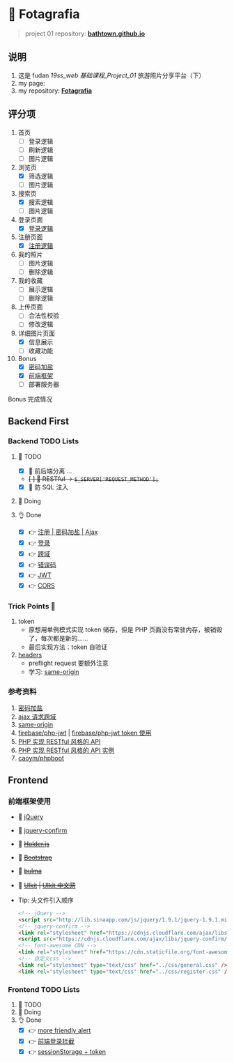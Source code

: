 # 🗽 Fotagrafia

> project 01 repository: **[bathtown.github.io](https://github.com/bathtown/bathtown.github.io)**

## 说明

1. 这是 fudan _19ss_web 基础课程\_Project_01_ 旅游照片分享平台（下）
2. my page:
3. my repository: **[Fotagrafia](https://github.com/bathtown/Fotagrafia)**

## 评分项

1. 首页
   - [ ] 登录逻辑
   - [ ] 刷新逻辑
   - [ ] 图片逻辑
2. 浏览页
   - [x] 筛选逻辑
   - [ ] 图片逻辑
3. 搜索页
   - [x] 搜索逻辑
   - [ ] 图片逻辑
4. 登录页面
   - [x] [登录逻辑](backend/PHP/api/login.php)
5. 注册页面
   - [x] [注册逻辑](backend/PHP/api/register.php)
6. 我的照片
   - [ ] 图片逻辑
   - [ ] 删除逻辑
7. 我的收藏
   - [ ] 展示逻辑
   - [ ] 删除逻辑
8. 上传页面
   - [ ] 合法性校验
   - [ ] 修改逻辑
9. 详细图片页面
   - [x] 信息展示
   - [ ] 收藏功能
10. Bonus
    - [x] [密码加盐](backend/PHP/api/register.php)
    - [x] [前端框架](#前端框架使用)
    - [ ] 部署服务器

Bonus 完成情况

## Backend First

### Backend TODO Lists

1. 🥱 TODO
   - [x] 🤜 前后端分离 ...
   - ~~[ ] 🤜 RESTful -> `$_SERVER['REQUEST_METHOD'];`~~
   - [x] 🤜 防 SQL 注入
2. 👋 Doing
3. 👌 Done

   - [x] 👉 [注册 | 密码加盐 | Ajax](backend/PHP/api/register.php)
   - [x] 👉 [登录](backend/PHP/api/login.php)
   - [x] 👉 [跨域](backend/PHP/app/CORS.php)
   - [x] 👉 [错误码](backend/PHP/app/StatusCode.php)
   - [x] 👉 [JWT](backend/PHP/app/Token.php)
   - [x] 👉 [CORS](backend/PHP/app/CORS.php)

### Trick Points 👻

1. token
   - 原想用单例模式实现 token 储存，但是 PHP 页面没有常驻内存，被销毁了，每次都是新的……
   - 最后实现方法：token 自验证
2. [headers](backend/PHP/app/CORS.php)
   - preflight request 要额外注意
   - 学习: [same-origin](https://wangdoc.com/javascript/bom/same-origin.html)

### 参考资料

1. [密码加盐](https://www.cnblogs.com/makai/p/11130703.html)
2. [ajax 请求跨域](https://segmentfault.com/a/1190000012469713)
3. [same-origin](https://wangdoc.com/javascript/bom/same-origin.html)
4. [firebase/php-jwt](https://github.com/firebase/php-jwt) | [firebase/php-jwt token 使用](https://www.cnblogs.com/yehuisir/p/11521165.html)
5. [PHP 实现 RESTful 风格的 API](https://www.jianshu.com/p/f784ad32bf7f)
6. [PHP 实现 RESTful 风格的 API 实例](https://www.cnblogs.com/luyucheng/p/6016801.html)
7. [caoym/phpboot](https://github.com/caoym/phpboot)

## Frontend

### 前端框架使用

- 🤙 [jQuery](https://jquery.com)
- 🤙 [jquery-confirm](http://craftpip.github.io/jquery-confirm)
- 🖖 ~~[Holder.js](https://github.com/imsky/holder)~~
- 🖖 ~~[Bootstrap](https://getbootstrap.com)~~
- 🖖 ~~[bulma](https://bulma.io)~~
- 🖖 ~~[UIkit](https://getuikit.com) | [UIkit 中文网](http://www.getuikit.net)~~

- Tip: 头文件引入顺序

  ```html
  <!-- jQuery -->
  <script src="http://lib.sinaapp.com/js/jquery/1.9.1/jquery-1.9.1.min.js"></script>
  <!-- jquery-confirm -->
  <link rel="stylesheet" href="https://cdnjs.cloudflare.com/ajax/libs/jquery-confirm/3.3.2/jquery-confirm.min.css" />
  <script src="https://cdnjs.cloudflare.com/ajax/libs/jquery-confirm/3.3.2/jquery-confirm.min.js"></script>
  <!-- font-awesome CDN -->
  <link rel="stylesheet" href="https://cdn.staticfile.org/font-awesome/4.7.0/css/font-awesome.css" />
  <!-- 自定义css -->
  <link rel="stylesheet" type="text/css" href="../css/general.css" />
  <link rel="stylesheet" type="text/css" href="../css/register.css" />
  ```

### Frontend TODO Lists

1. 🥱 TODO
2. 👋 Doing
3. 👌 Done
   - [x] 👉 [more friendly alert](frontend/src/html/register.html)
   - [x] 👉 [前端登录拦截](frontend/src/html/home.html)
   - [x] 👉 [sessionStorage + token](frontend/src/html/login.html)
